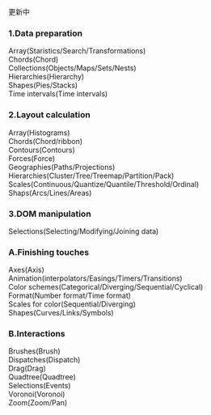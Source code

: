 更新中

### 1.Data preparation

Array(Staristics/Search/Transformations) <br />
Chords(Chord) <br />
Collections(Objects/Maps/Sets/Nests) <br />
Hierarchies(Hierarchy) <br />
Shapes(Pies/Stacks) <br />
Time intervals(Time intervals) <br />

### 2.Layout calculation

Array(Histograms) <br/>
Chords(Chord/ribbon) <br />
Contours(Contours) <br />
Forces(Force) <br />
Geographies(Paths/Projections) <br />
Hierarchies(Cluster/Tree/Treemap/Partition/Pack) <br />
Scales(Continuous/Quantize/Quantile/Threshold/Ordinal) <br />
Shaps(Arcs/Lines/Areas) <br />

### 3.DOM manipulation

Selections(Selecting/Modifying/Joining data) <br />

### A.Finishing touches

Axes(Axis) <br />
Animation(interpolators/Easings/Timers/Transitions) <br />
Color schemes(Categorical/Diverging/Sequential/Cyclical) <br />
Format(Number format/Time format) <br />
Scales for color(Sequential/Diverging) <br />
Shapes(Curves/Links/Symbols) <br />

### B.Interactions

Brushes(Brush) <br />
Dispatches(Dispatch) <br />
Drag(Drag) <br />
Quadtree(Quadtree) <br />
Selections(Events) <br />
Voronoi(Voronoi) <br />
Zoom(Zoom/Pan) <br />
